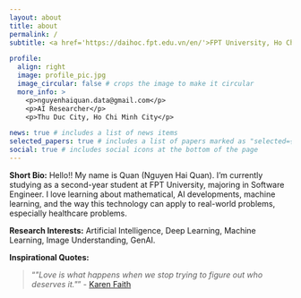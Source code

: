 ```yaml
---
layout: about
title: about
permalink: /
subtitle: <a href='https://daihoc.fpt.edu.vn/en/'>FPT University, Ho Chi Minh Campus</a>

profile:
  align: right
  image: profile_pic.jpg
  image_circular: false # crops the image to make it circular
  more_info: >
    <p>nguyenhaiquan.data@gmail.com</p>
    <p>AI Researcher</p>
    <p>Thu Duc City, Ho Chi Minh City</p>

news: true # includes a list of news items
selected_papers: true # includes a list of papers marked as "selected={true}"
social: true # includes social icons at the bottom of the page
---
```


**Short Bio:** Hello!! My name is Quan (Nguyen Hai Quan). I’m currently studying as a second-year student at FPT University, majoring in Software Engineer. I love learning about mathematical, AI developments, machine learning, and the way this technology can apply to real-world problems, especially healthcare problems.

**Research Interests:** Artificial Intelligence, Deep Learning, Machine Learning, Image Understanding, GenAI.

**Inspirational Quotes:**
<blockquote>
<p><q><i>"Love is what happens when we stop trying to figure out who deserves it."</i></q> - <a href="https://www.youtube.com/watch?v=gUV5DJb6KGs">Karen Faith</a></p>
</blockquote>
